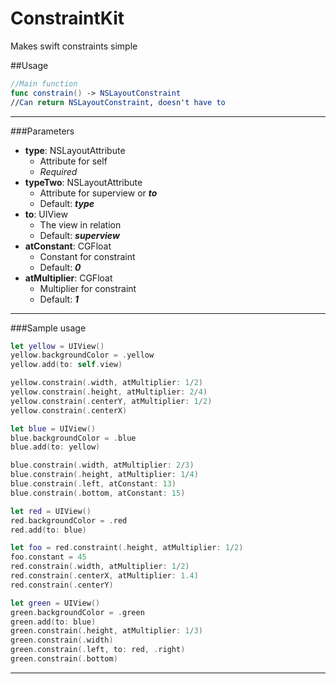 # ConstraintKit
Makes swift constraints simple

##Usage

```swift
//Main function
func constrain() -> NSLayoutConstraint
//Can return NSLayoutConstraint, doesn't have to
```
***

###Parameters
* **type**: NSLayoutAttribute
  * Attribute for self 
  * *Required*
* **typeTwo**: NSLayoutAttribute
  * Attribute for superview or ***to*** 
  * Default: ***type***
* **to**: UIView
  * The view in relation 
  * Default: ***superview***
* **atConstant**: CGFloat
  * Constant for constraint
  * Default: ***0***
* **atMultiplier**: CGFloat
  * Multiplier for constraint
  * Default: ***1***

***

###Sample usage
```swift
let yellow = UIView()
yellow.backgroundColor = .yellow
yellow.add(to: self.view)

yellow.constrain(.width, atMultiplier: 1/2)
yellow.constrain(.height, atMultiplier: 2/4)
yellow.constrain(.centerY, atMultiplier: 1/2)
yellow.constrain(.centerX)

let blue = UIView()
blue.backgroundColor = .blue
blue.add(to: yellow)

blue.constrain(.width, atMultiplier: 2/3)
blue.constrain(.height, atMultiplier: 1/4)
blue.constrain(.left, atConstant: 13)
blue.constrain(.bottom, atConstant: 15)

let red = UIView()
red.backgroundColor = .red
red.add(to: blue)

let foo = red.constraint(.height, atMultiplier: 1/2)
foo.constant = 45
red.constrain(.width, atMultiplier: 1/2)
red.constrain(.centerX, atMultiplier: 1.4)
red.constrain(.centerY)

let green = UIView()
green.backgroundColor = .green
green.add(to: blue)
green.constrain(.height, atMultiplier: 1/3)
green.constrain(.width)
green.constrain(.left, to: red, .right)
green.constrain(.bottom)
```
***
